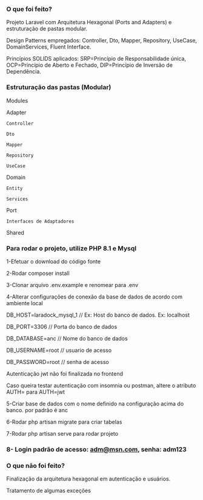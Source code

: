 ### O que foi feito?

Projeto Laravel com Arquitetura Hexagonal (Ports and Adapters) e estruturação de pastas modular.

Design Patterns empregados: Controller, Dto, Mapper, Repository, UseCase, DomainServices, Fluent Interface.

Princípios SOLIDS aplicados: SRP=Princípio de Responsabilidade única, OCP=Princípio de Aberto e Fechado, DIP=Princípio de Inversão de Dependência.


### Estruturação das pastas (Modular)

Modules

  Adapter
  
    Controller
    
    Dto
    
    Mapper
    
    Repository
    
    UseCase
    
  Domain
  
    Entity
    
    Services
    
  Port
  
    Interfaces de Adaptadores
    
Shared


### Para rodar o projeto, utilize PHP 8.1 e Mysql

1-Efetuar o download do código fonte

2-Rodar composer install

3-Clonar arquivo .env.example e renomear para .env

4-Alterar configurações de conexão da base de dados de acordo com ambiente local


DB_HOST=laradock_mysql_1 // Ex: Host do banco de dados. Ex: localhost

DB_PORT=3306 // Porta do banco de dados

DB_DATABASE=anc // Nome do banco de dados

DB_USERNAME=root // usuario de acesso

DB_PASSWORD=root // senha de acesso


Autenticação jwt não foi finalizada no frontend

Caso queira testar autenticação com insomnia ou postman, altere o atributo AUTH= para AUTH=jwt

5-Criar base de dados com o nome definido na configuração acima do banco. por padrão é anc

6-Rodar php artisan migrate para criar tabelas

7-Rodar php artisan serve para rodar projeto

### 8- Login padrão de acesso: adm@msn.com, senha: adm123


### O que não foi feito?

Finalização da arquitetura hexagonal em autenticação e usuários.

Tratamento de algumas exceções
